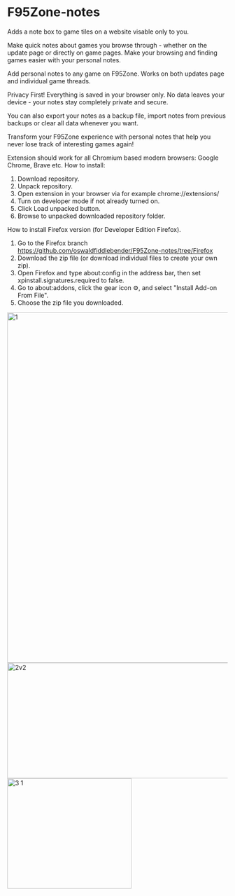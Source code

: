 # F95Zone-notes
Adds a note box to game tiles on a website visable only to you.

Make quick notes about games you browse through - whether on the update page or directly on game pages. Make your browsing and finding games easier with your personal notes.

Add personal notes to any game on F95Zone. Works on both updates page and individual game threads.

Privacy First!
Everything is saved in your browser only. No data leaves your device - your notes stay completely private and secure.

You can also export your notes as a backup file, import notes from previous backups or clear all data whenever you want.

Transform your F95Zone experience with personal notes that help you never lose track of interesting games again!

Extension should work for all Chromium based modern browsers: Google Chrome, Brave etc.
How to install:
1. Download repository.
2. Unpack repository.
3. Open extension in your browser via for example chrome://extensions/
4. Turn on developer mode if not already turned on.
5. Click Load unpacked button.
6. Browse to unpacked downloaded repository folder.

How to install Firefox version (for Developer Edition Firefox).
1. Go to the Firefox branch https://github.com/oswaldfiddlebender/F95Zone-notes/tree/Firefox
2. Download the zip file (or download individual files to create your own zip).
3. Open Firefox and type about:config in the address bar, then set xpinstall.signatures.required to false.
4. Go to about:addons, click the gear icon ⚙️, and select "Install Add-on From File".
5. Choose the zip file you downloaded.

<img width="1280" height="800" alt="1" src="https://github.com/user-attachments/assets/029057d1-14d3-403a-90ec-10e1eca81f83" />
<img width="1217" height="264" alt="2v2" src="https://github.com/user-attachments/assets/ec825193-30a0-4519-8476-242e1666e538" />
<img width="284" height="252" alt="3 1" src="https://github.com/user-attachments/assets/277b33fd-b7c3-4aa5-9c88-f9190d78a0d2" />

